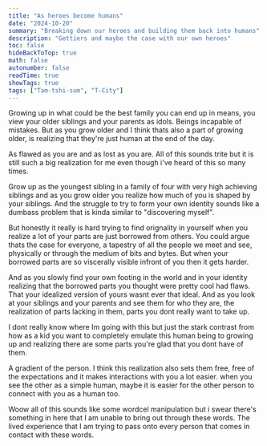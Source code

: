 ```yaml
---
title: "As heroes become humans"
date: "2024-10-20"
summary: "Breaking down our heroes and building them back into humans"
description: "Gettiers and maybe the case with our own heroes"
toc: false
hideBackToTop: true
math: false
autonumber: false
readTime: true
showTags: true
tags: ["Tam-tshi-sum", "T-City"]
---
```

Growing up in what could be the best family you can end up in means, you view your older siblings and your parents as idols. Beings incapable of mistakes. But as you grow older and I think thats also a part of growing older, is realizing that they're just human at the end of the day.

As flawed as you are and as lost as you are. All of this sounds trite but it is still such a big realization for me even though i've heard of this so many times.

Grow up as the youngest sibling in a family of four with very high achieving siblings and as you grow older you realize how much of you is shaped by your siblings. And the struggle to try to form your own identity sounds like a dumbass problem that is kinda similar to "discovering myself".

But honestly it really is hard trying to find orignality in yourself when you realize a lot of your parts are just borrowed from others. You could argue thats the case for everyone, a tapestry of all the people we meet and see, physically or through the medium of bits and bytes. But when your borrowed parts are so viscerally visible infront of you then it gets harder.

And as you slowly find your own footing in the world and in your identity realizing that the borrowed parts you thought were pretty cool had flaws. That your idealized version of yours wasnt ever that ideal. And as you look at your siblings and your parents and see them for who they are, the realization of parts lacking in them, parts you dont really want to take up.

I dont really know where Im going with this but just the stark contrast from how as a kid you want to completely emulate this human being to growing up and realizing there are some parts you're glad that you dont have of them.

A gradient of the person. I think this realization also sets them free, free of the expectations and it makes interactions with you a lot easier. when you see the other as a simple human, maybe it is easier for the other person to connect with you as a human too.

Woow all of this sounds like some wordcel manipulation but i swear there's something in here that I am unable to bring out through these words. The lived experience that I am trying to pass onto every person that comes in contact with these words.